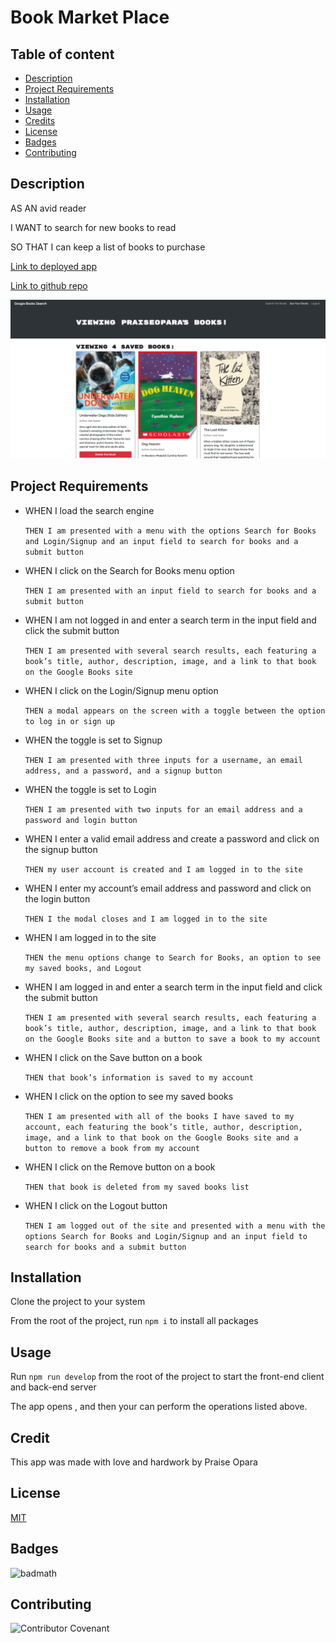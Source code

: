 # Book Market Place

## Table of content
* [Description](#description)
* [Project Requirements](#projectrequirements)
* [Installation](#installation)
* [Usage](#usage)
* [Credits](#credits)
* [License](#license)
* [Badges](#Badges)
* [Contributing](#contributing)

## Description
AS AN avid reader

I WANT to search for new books to read

SO THAT I can keep a list of books to purchase

[Link to deployed app](https://book-search-engine-app21.herokuapp.com)

[Link to github repo](https://github.com/kingopara/book-search-engine)

![Preview](client/public/assets/preview.png)

## Project Requirements

* WHEN I load the search engine

    `THEN I am presented with a menu with the options Search for Books and Login/Signup and an input field to search for books and a submit button`

* WHEN I click on the Search for Books menu option

    `THEN I am presented with an input field to search for books and a submit button`

* WHEN I am not logged in and enter a search term in the input field and click the submit button
    
    `THEN I am presented with several search results, each featuring a book’s title, author, description, image, and a link to that book on the Google Books site`

* WHEN I click on the Login/Signup menu option

    `THEN a modal appears on the screen with a toggle between the option to log in or sign up`

* WHEN the toggle is set to Signup

    `THEN I am presented with three inputs for a username, an email address, and a password, and a signup button`
    
* WHEN the toggle is set to Login

    `THEN I am presented with two inputs for an email address and a password and login button`

* WHEN I enter a valid email address and create a password and click on the signup button

    `THEN my user account is created and I am logged in to the site`

* WHEN I enter my account’s email address and password and click on the login button

    `THEN I the modal closes and I am logged in to the site`

* WHEN I am logged in to the site

    `THEN the menu options change to Search for Books, an option to see my saved books, and Logout`

* WHEN I am logged in and enter a search term in the input field and click the submit button

    `THEN I am presented with several search results, each featuring a book’s title, author, description, image, and a link to that book on the Google Books site and a button to save a book to my account`
    
* WHEN I click on the Save button on a book

    `THEN that book’s information is saved to my account`

* WHEN I click on the option to see my saved books

    `THEN I am presented with all of the books I have saved to my account, each featuring the book’s title, author, description, image, and a link to that book on the Google Books site and a button to remove a book from my account`

* WHEN I click on the Remove button on a book

    `THEN that book is deleted from my saved books list`

* WHEN I click on the Logout button
    
    `THEN I am logged out of the site and presented with a menu with the options Search for Books and Login/Signup and an input field to search for books and a submit button`  

## Installation

Clone the project to your system

From the root of the project, run `npm i` to install all packages

## Usage 

Run `npm run develop` from the root of the project to start the front-end client and back-end server

The app opens , and then your can perform the operations listed above.

## Credit
This app was made with love and hardwork by Praise Opara

## License

[MIT](https://opensource.org/licenses/MIT)

## Badges

![badmath](https://img.shields.io/github/languages/top/nielsenjared/badmath)

## Contributing

![Contributor Covenant](https://img.shields.io/badge/Contributor%20Covenant-2.0-4baaaa.svg)
